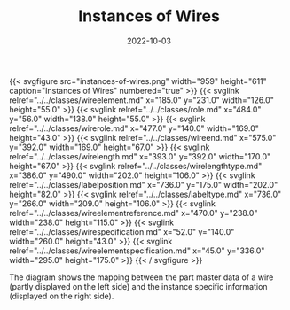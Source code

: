 ﻿---
title: Instances of Wires
toc: false
type: specs
layout: diagram
date: "2022-10-03"
draft: false
specification: VEC
version: 2.0.1
documentType: "Recommendation"
elementType: Diagram
classes:
  - WireElement
  - Role
  - WireRole
  - WireEnd
  - WireLength
  - WireLengthType
  - LabelPosition
  - LabelType
  - WireElementReference
  - WireSpecification
  - WireElementSpecification
menu:
  VEC-2.0.1:    
    parent: instances-of-components
    identifier: instances-of-components/instances-of-wires
    weight: 1007002 

# Prev/next pager order (if `docs_section_pager` enabled in `params.toml`)
weight: 1007002
---
{{< svgfigure src="instances-of-wires.png" width="959" height="611" caption="Instances of Wires" numbered="true" >}}
  {{< svglink relref="../../classes/wireelement.md" x="185.0" y="231.0" width="126.0" height="55.0" >}}
  {{< svglink relref="../../classes/role.md" x="484.0" y="56.0" width="138.0" height="55.0" >}}
  {{< svglink relref="../../classes/wirerole.md" x="477.0" y="140.0" width="169.0" height="43.0" >}}
  {{< svglink relref="../../classes/wireend.md" x="575.0" y="392.0" width="169.0" height="67.0" >}}
  {{< svglink relref="../../classes/wirelength.md" x="393.0" y="392.0" width="170.0" height="67.0" >}}
  {{< svglink relref="../../classes/wirelengthtype.md" x="386.0" y="490.0" width="202.0" height="106.0" >}}
  {{< svglink relref="../../classes/labelposition.md" x="736.0" y="175.0" width="202.0" height="82.0" >}}
  {{< svglink relref="../../classes/labeltype.md" x="736.0" y="266.0" width="209.0" height="106.0" >}}
  {{< svglink relref="../../classes/wireelementreference.md" x="470.0" y="238.0" width="238.0" height="115.0" >}}
  {{< svglink relref="../../classes/wirespecification.md" x="52.0" y="140.0" width="260.0" height="43.0" >}}
  {{< svglink relref="../../classes/wireelementspecification.md" x="45.0" y="336.0" width="295.0" height="175.0" >}}
{{< / svgfigure >}}
<p> The diagram shows the mapping between the part master data of a wire (partly displayed on the left side)&#160;and the instance specific information (displayed on the right side).      </p>